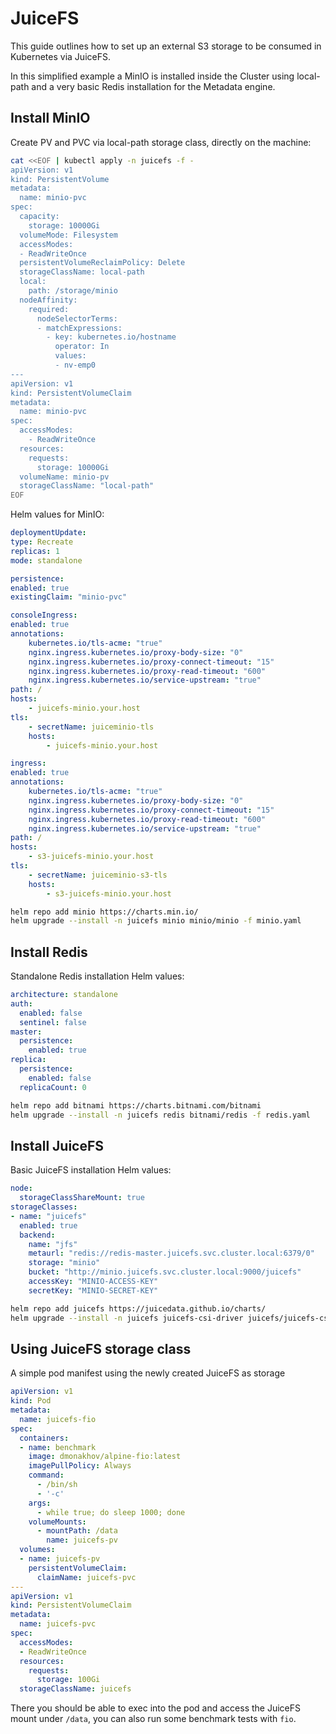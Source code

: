 # JuiceFS

This guide outlines how to set up an external S3 storage to be consumed in Kubernetes via JuiceFS. 

In this simplified example a MinIO is installed inside the Cluster using local-path and a very basic Redis installation for the Metadata engine.


## Install MinIO

Create PV and PVC via local-path storage class, directly on the machine:

```bash
cat <<EOF | kubectl apply -n juicefs -f -
apiVersion: v1
kind: PersistentVolume
metadata:
  name: minio-pvc
spec:
  capacity:
    storage: 10000Gi
  volumeMode: Filesystem
  accessModes:
  - ReadWriteOnce
  persistentVolumeReclaimPolicy: Delete
  storageClassName: local-path
  local:
    path: /storage/minio
  nodeAffinity:
    required:
      nodeSelectorTerms:
      - matchExpressions:
        - key: kubernetes.io/hostname
          operator: In
          values:
          - nv-emp0 
---
apiVersion: v1
kind: PersistentVolumeClaim
metadata:
  name: minio-pvc
spec:
  accessModes:
    - ReadWriteOnce
  resources:
    requests:
      storage: 10000Gi
  volumeName: minio-pv
  storageClassName: "local-path"
EOF
```

Helm values for MinIO:

```yaml
deploymentUpdate:
type: Recreate
replicas: 1
mode: standalone

persistence:
enabled: true
existingClaim: "minio-pvc"

consoleIngress:
enabled: true
annotations:
    kubernetes.io/tls-acme: "true"
    nginx.ingress.kubernetes.io/proxy-body-size: "0"
    nginx.ingress.kubernetes.io/proxy-connect-timeout: "15"
    nginx.ingress.kubernetes.io/proxy-read-timeout: "600"
    nginx.ingress.kubernetes.io/service-upstream: "true"
path: /
hosts:
    - juicefs-minio.your.host
tls:
    - secretName: juiceminio-tls
    hosts:
        - juicefs-minio.your.host

ingress:
enabled: true
annotations:
    kubernetes.io/tls-acme: "true"
    nginx.ingress.kubernetes.io/proxy-body-size: "0"
    nginx.ingress.kubernetes.io/proxy-connect-timeout: "15"
    nginx.ingress.kubernetes.io/proxy-read-timeout: "600"
    nginx.ingress.kubernetes.io/service-upstream: "true"
path: /
hosts:
    - s3-juicefs-minio.your.host
tls:
    - secretName: juiceminio-s3-tls
    hosts:
        - s3-juicefs-minio.your.host
```


```bash
helm repo add minio https://charts.min.io/
helm upgrade --install -n juicefs minio minio/minio -f minio.yaml
```

## Install Redis

Standalone Redis installation Helm values:

```yaml
architecture: standalone
auth:
  enabled: false
  sentinel: false
master:
  persistence:
    enabled: true
replica:
  persistence:
    enabled: false
  replicaCount: 0

```

```bash
helm repo add bitnami https://charts.bitnami.com/bitnami
helm upgrade --install -n juicefs redis bitnami/redis -f redis.yaml
```

## Install JuiceFS

Basic JuiceFS installation Helm values:

```yaml
node:
  storageClassShareMount: true
storageClasses:
- name: "juicefs"
  enabled: true
  backend:
    name: "jfs"
    metaurl: "redis://redis-master.juicefs.svc.cluster.local:6379/0"
    storage: "minio"
    bucket: "http://minio.juicefs.svc.cluster.local:9000/juicefs"
    accessKey: "MINIO-ACCESS-KEY"
    secretKey: "MINIO-SECRET-KEY"
```

```bash
helm repo add juicefs https://juicedata.github.io/charts/
helm upgrade --install -n juicefs juicefs-csi-driver juicefs/juicefs-csi-driver -f juicefs.yaml
```


## Using JuiceFS storage class

A simple pod manifest using the newly created JuiceFS as storage

```yaml
apiVersion: v1
kind: Pod
metadata:
  name: juicefs-fio
spec:
  containers:
  - name: benchmark
    image: dmonakhov/alpine-fio:latest
    imagePullPolicy: Always
    command:
      - /bin/sh
      - '-c'
    args:
      - while true; do sleep 1000; done
    volumeMounts:
      - mountPath: /data
        name: juicefs-pv
  volumes:
  - name: juicefs-pv
    persistentVolumeClaim:
      claimName: juicefs-pvc
---
apiVersion: v1
kind: PersistentVolumeClaim
metadata:
  name: juicefs-pvc
spec:
  accessModes:
  - ReadWriteOnce
  resources:
    requests:
      storage: 100Gi
  storageClassName: juicefs
```

There you should be able to exec into the pod and access the JuiceFS mount under `/data`, you can also run some benchmark tests with `fio`.
